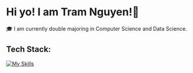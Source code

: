 # Hi yo! I am Tram Nguyen!👋

🎓 I am currently double majoring in Computer Science and Data Science.


## Tech Stack:
[![My Skills](https://skillicons.dev/icons?i=js,html,css)](https://skillicons.dev)

<!--
**tramnguyen200681/tramnguyen200681** is a ✨ _special_ ✨ repository because its `README.md` (this file) appears on your GitHub profile.

Here are some ideas to get you started:

- 🔭 I’m currently working on ...
- 🌱 I’m currently learning ...
- 👯 I’m looking to collaborate on ...
- 🤔 I’m looking for help with ...
- 💬 Ask me about ...
- 📫 How to reach me: ...
- 😄 Pronouns: ...
- ⚡ Fun fact: ...
-->
